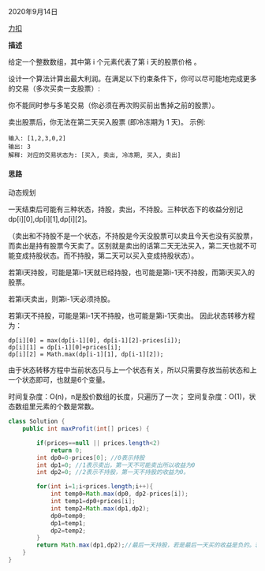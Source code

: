 2020年9月14日

[力扣](https://leetcode-cn.com/problems/best-time-to-buy-and-sell-stock-with-cooldown/submissions/)

**描述**

给定一个整数数组，其中第 i 个元素代表了第 i 天的股票价格 。​

设计一个算法计算出最大利润。在满足以下约束条件下，你可以尽可能地完成更多的交易（多次买卖一支股票）:

你不能同时参与多笔交易（你必须在再次购买前出售掉之前的股票）。

卖出股票后，你无法在第二天买入股票 (即冷冻期为 1 天)。
示例:
```
输入: [1,2,3,0,2]
输出: 3 
解释: 对应的交易状态为: [买入, 卖出, 冷冻期, 买入, 卖出]
```
#### 思路

动态规划

一天结束后可能有三种状态，持股，卖出，不持股。三种状态下的收益分别记dp[i][0],dp[i][1],dp[i][2]。

（卖出和不持股不是一个状态，不持股是今天没股票可以卖且今天也没有买股票，而卖出是持有股票今天卖了。区别就是卖出的话第二天无法买入，第二天也就不可能变成持股状态。而不持股，第二天可以买入变成持股状态）。

若第i天持股，可能是第i-1天就已经持股，也可能是第i-1天不持股，而第i天买入的股票。

若第i天卖出，则第i-1天必须持股。

若第i天不持股，可能是第i-1天不持股，也可能是第i-1天卖出。
因此状态转移方程为：
```
dp[i][0] = max(dp[i-1][0], dp[i-1][2]-prices[i]);
dp[i][1] = dp[i-1][0]+prices[i];
dp[i][2] = Math.max(dp[i-1][1], dp[i-1][2]);
```
由于状态转移方程中当前状态只与上一个状态有关，所以只需要存放当前状态和上一个状态即可，也就是6个变量。

时间复杂度：O(n)，n是股价数组的长度，只遍历了一次；
空间复杂度：O(1)，状态数组里元素的个数是常数。

```java
class Solution {
    public int maxProfit(int[] prices) {

        if(prices==null || prices.length<2)
            return 0;
        int dp0=0-prices[0]; //0表示持股
        int dp1=0; //1表示卖出，第一天不可能卖出所以收益为0
        int dp2=0; //2表示不持股，第一天不持股的收益为0。

        for(int i=1;i<prices.length;i++){
            int temp0=Math.max(dp0, dp2-prices[i]);
            int temp1=dp0+prices[i];
            int temp2=Math.max(dp1,dp2);
            dp0=temp0;
            dp1=temp1;
            dp2=temp2;
        }
        return Math.max(dp1,dp2);//最后一天持股，若是最后一天买的收益是负的。若是前一天就持股，而今天没卖，收益也不如昨天持股今天卖了。所以只用比较dp1和dp2。
    }
}
```


